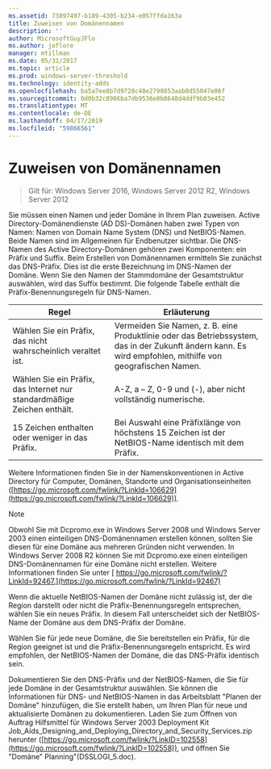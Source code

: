 ```yaml
---
ms.assetid: 73897497-b189-4305-b234-e057ffda163a
title: Zuweisen von Domänennamen
description: ''
author: MicrosoftGuyJFlo
ms.author: joflore
manager: mtillman
ms.date: 05/31/2017
ms.topic: article
ms.prod: windows-server-threshold
ms.technology: identity-adds
ms.openlocfilehash: ba5a7ee8b7d9728c48e2798853aab8d55047e86f
ms.sourcegitcommit: 0d0b32c8986ba7db9536e0b8648d4ddf9b03e452
ms.translationtype: MT
ms.contentlocale: de-DE
ms.lasthandoff: 04/17/2019
ms.locfileid: "59866561"
---
```

# <a name="assigning-domain-names"></a>Zuweisen von Domänennamen

>Gilt für: Windows Server 2016, Windows Server 2012 R2, Windows Server 2012

Sie müssen einen Namen und jeder Domäne in Ihrem Plan zuweisen. Active Directory-Domänendienste (AD DS)-Domänen haben zwei Typen von Namen: Namen von Domain Name System (DNS) und NetBIOS-Namen. Beide Namen sind im Allgemeinen für Endbenutzer sichtbar. Die DNS-Namen des Active Directory-Domänen gehören zwei Komponenten: ein Präfix und Suffix. Beim Erstellen von Domänennamen ermitteln Sie zunächst das DNS-Präfix. Dies ist die erste Bezeichnung im DNS-Namen der Domäne. Wenn Sie den Namen der Stammdomäne der Gesamtstruktur auswählen, wird das Suffix bestimmt. Die folgende Tabelle enthält die Präfix-Benennungsregeln für DNS-Namen.  
  
|Regel|Erläuterung|  
|--------|---------------|  
|Wählen Sie ein Präfix, das nicht wahrscheinlich veraltet ist.|Vermeiden Sie Namen, z. B. eine Produktlinie oder das Betriebssystem, das in der Zukunft ändern kann. Es wird empfohlen, mithilfe von geografischen Namen.|  
|Wählen Sie ein Präfix, das Internet nur standardmäßige Zeichen enthält.|A-Z, a – Z, 0-9 und (-), aber nicht vollständig numerische.|  
|15 Zeichen enthalten oder weniger in das Präfix.|Bei Auswahl eine Präfixlänge von höchstens 15 Zeichen ist der NetBIOS-Name identisch mit dem Präfix.|  
  
Weitere Informationen finden Sie in der Namenskonventionen in Active Directory für Computer, Domänen, Standorte und Organisationseinheiten ([https://go.microsoft.com/fwlink/?LinkId=106629](https://go.microsoft.com/fwlink/?LinkId=106629)).  
  
> [!NOTE]  
>  Obwohl Sie mit Dcpromo.exe in Windows Server 2008 und Windows Server 2003 einen einteiligen DNS-Domänennamen erstellen können, sollten Sie diesen für eine Domäne aus mehreren Gründen nicht verwenden. In Windows Server 2008 R2 können Sie mit Dcpromo.exe einen einteiligen DNS-Domänennamen für eine Domäne nicht erstellen. Weitere Informationen finden Sie unter [ https://go.microsoft.com/fwlink/?LinkId=92467.](https://go.microsoft.com/fwlink/?LinkId=92467)   
  
Wenn die aktuelle NetBIOS-Namen der Domäne nicht zulässig ist, der die Region darstellt oder nicht die Präfix-Benennungsregeln entsprechen, wählen Sie ein neues Präfix. In diesem Fall unterscheidet sich der NetBIOS-Name der Domäne aus dem DNS-Präfix der Domäne.  
  
Wählen Sie für jede neue Domäne, die Sie bereitstellen ein Präfix, für die Region geeignet ist und die Präfix-Benennungsregeln entspricht. Es wird empfohlen, der NetBIOS-Namen der Domäne, die das DNS-Präfix identisch sein.  
  
Dokumentieren Sie den DNS-Präfix und der NetBIOS-Namen, die Sie für jede Domäne in der Gesamtstruktur auswählen. Sie können die Informationen für DNS- und NetBIOS-Namen in das Arbeitsblatt "Planen der Domäne" hinzufügen, die Sie erstellt haben, um Ihren Plan für neue und aktualisierte Domänen zu dokumentieren. Laden Sie zum Öffnen von Auftrag Hilfsmittel für Windows Server 2003 Deployment Kit Job_Aids_Designing_and_Deploying_Directory_and_Security_Services.zip herunter ([https://go.microsoft.com/fwlink/?LinkID=102558](https://go.microsoft.com/fwlink/?LinkID=102558)), und öffnen Sie "Domäne" Planning"(DSSLOGI_5.doc).  
  


